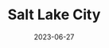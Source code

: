 ---
title: "Salt Lake City"
cc-type: city
date: 2023-06-27
hashtag: salt-lake-city
near:
  - Park City
state:
  - Utah
tags:
  - city
  - Utah
---